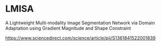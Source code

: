 # LMISA
A Lightweight Multi-modality Image Segmentation Network via Domain Adaptation using Gradient Magnitude and Shape Constraint


https://www.sciencedirect.com/science/article/pii/S1361841522001839
